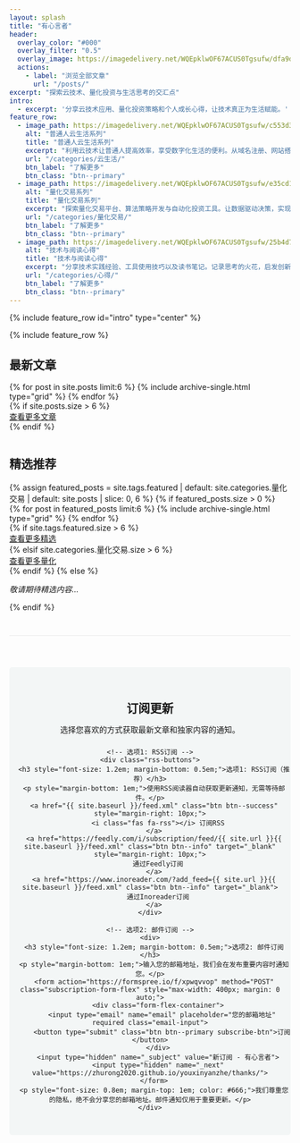 ```yaml
---
layout: splash
title: "有心言者"
header:
  overlay_color: "#000"
  overlay_filter: "0.5"
  overlay_image: https://imagedelivery.net/WQEpklwOF67ACUS0Tgsufw/dfa9d2a3-3054-46d8-241e-717209aaf600/public?format=auto&width=1920&quality=85
  actions:
    - label: "浏览全部文章"
      url: "/posts/"
excerpt: "探索云技术、量化投资与生活思考的交汇点"
intro: 
  - excerpt: '分享云技术应用、量化投资策略和个人成长心得，让技术真正为生活赋能。'
feature_row:
  - image_path: https://imagedelivery.net/WQEpklwOF67ACUS0Tgsufw/c553d355-9a2e-4753-4a47-9009b7cab200/public?format=auto&width=600&quality=75
    alt: "普通人云生活系列"
    title: "普通人云生活系列"
    excerpt: "利用云技术让普通人提高效率，享受数字化生活的便利。从域名注册、网站搭建到云服务应用，打造个人数字生态系统的全方位指南。"
    url: "/categories/云生活/"
    btn_label: "了解更多"
    btn_class: "btn--primary"
  - image_path: https://imagedelivery.net/WQEpklwOF67ACUS0Tgsufw/e35cd10a-83b4-4939-ecb6-35edeb1a2d00/public?format=auto&width=600&quality=75
    alt: "量化交易系列"
    title: "量化交易系列"
    excerpt: "探索量化交易平台、算法策略开发与自动化投资工具。让数据驱动决策，实现更科学的投资方法。分享实用的量化分析技术与工具。"
    url: "/categories/量化交易/"
    btn_label: "了解更多"
    btn_class: "btn--primary"
  - image_path: https://imagedelivery.net/WQEpklwOF67ACUS0Tgsufw/25b4d7c3-4f8e-4b62-5b9e-9fe1a6c10200/public?format=auto&width=600&quality=75
    alt: "技术与阅读心得"
    title: "技术与阅读心得"
    excerpt: "分享技术实践经验、工具使用技巧以及读书笔记。记录思考的火花，启发创新的灵感。让知识转化为实践的力量，提升个人与职业发展。"
    url: "/categories/心得/"
    btn_label: "了解更多"
    btn_class: "btn--primary"
---
```


{% include feature_row id="intro" type="center" %}

<!-- 样式已移至custom.css文件 -->

{% include feature_row %}

<div class="latest-posts">
  <h2 class="archive__subtitle">最新文章</h2>
  <div class="grid__wrapper">
    {% for post in site.posts limit:6 %}
      {% include archive-single.html type="grid" %}
    {% endfor %}
  </div>
  {% if site.posts.size > 6 %}
  <div class="view-more-btn">
    <a href="{{ site.baseurl }}/posts/" class="btn btn--primary">查看更多文章</a>
  </div>
  {% endif %}
</div>

<div style="clear: both; margin-top: 3em;"></div>

<div class="featured-post">
  <h2 class="archive__subtitle">精选推荐</h2>
  {% assign featured_posts = site.tags.featured | default: site.categories.量化交易 | default: site.posts | slice: 0, 6 %}
  {% if featured_posts.size > 0 %}
    <div class="grid__wrapper">
      {% for post in featured_posts limit:6 %}
        {% include archive-single.html type="grid" %}
      {% endfor %}
    </div>
    {% if site.tags.featured.size > 6 %}
    <div class="view-more-btn">
      <a href="{{ site.baseurl }}/tags/featured/" class="btn btn--primary">查看更多精选</a>
    </div>
    {% elsif site.categories.量化交易.size > 6 %}
    <div class="view-more-btn">
      <a href="{{ site.baseurl }}/categories/量化交易/" class="btn btn--primary">查看更多量化</a>
    </div>
    {% endif %}
  {% else %}
    <p><em>敬请期待精选内容...</em></p>
  {% endif %}
</div>

<div style="clear: both; margin-top: 3em;"></div>

<div class="subscription-container" style="margin-top: 3em; padding-top: 2em; border-top: 1px solid #eaeaea;">
  <div class="subscribe-section" style="text-align: center; padding: 2em 0; background-color: #f3f6f6; margin: 2em 0; border-radius: 5px;">
    <h2 style="margin-bottom: 0.5em;">订阅更新</h2>
    <p style="margin-bottom: 1.5em;">选择您喜欢的方式获取最新文章和独家内容的通知。</p>
    
    <!-- 选项1: RSS订阅 -->
    <div class="rss-buttons">
      <h3 style="font-size: 1.2em; margin-bottom: 0.5em;">选项1: RSS订阅（推荐）</h3>
      <p style="margin-bottom: 1em;">使用RSS阅读器自动获取更新通知，无需等待邮件。</p>
      <a href="{{ site.baseurl }}/feed.xml" class="btn btn--success" style="margin-right: 10px;">
        <i class="fas fa-rss"></i> 订阅RSS
      </a>
      <a href="https://feedly.com/i/subscription/feed/{{ site.url }}{{ site.baseurl }}/feed.xml" class="btn btn--info" target="_blank" style="margin-right: 10px;">
        通过Feedly订阅
      </a>
      <a href="https://www.inoreader.com/?add_feed={{ site.url }}{{ site.baseurl }}/feed.xml" class="btn btn--info" target="_blank">
        通过Inoreader订阅
      </a>
    </div>
    
    <!-- 选项2: 邮件订阅 -->
    <div>
      <h3 style="font-size: 1.2em; margin-bottom: 0.5em;">选项2: 邮件订阅</h3>
      <p style="margin-bottom: 1em;">输入您的邮箱地址，我们会在发布重要内容时通知您。</p>
      <form action="https://formspree.io/f/xpwqvvop" method="POST" class="subscription-form-flex" style="max-width: 400px; margin: 0 auto;">
        <div class="form-flex-container">
          <input type="email" name="email" placeholder="您的邮箱地址" required class="email-input">
          <button type="submit" class="btn btn--primary subscribe-btn">订阅</button>
        </div>
        <input type="hidden" name="_subject" value="新订阅 - 有心言者">
        <input type="hidden" name="_next" value="https://zhurong2020.github.io/youxinyanzhe/thanks/">
      </form>
      <p style="font-size: 0.8em; margin-top: 1em; color: #666;">我们尊重您的隐私，绝不会分享您的邮箱地址。邮件通知仅用于重要更新。</p>
    </div>
  </div>
</div>
